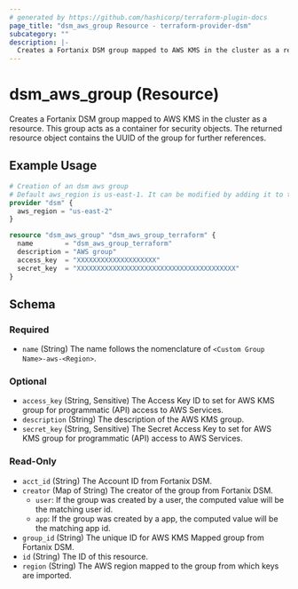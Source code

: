 ```yaml
---
# generated by https://github.com/hashicorp/terraform-plugin-docs
page_title: "dsm_aws_group Resource - terraform-provider-dsm"
subcategory: ""
description: |-
  Creates a Fortanix DSM group mapped to AWS KMS in the cluster as a resource. This group acts as a container for security objects. The returned resource object contains the UUID of the group for further references.
---
```


# dsm_aws_group (Resource)

Creates a Fortanix DSM group mapped to AWS KMS in the cluster as a resource. This group acts as a container for security objects. The returned resource object contains the UUID of the group for further references.

## Example Usage

```terraform
# Creation of an dsm aws group
# Default aws_region is us-east-1. It can be modified by adding it to the provider.
provider "dsm" {
  aws_region = "us-east-2"
}

resource "dsm_aws_group" "dsm_aws_group_terraform" {
  name        = "dsm_aws_group_terraform"
  description = "AWS group"
  access_key  = "XXXXXXXXXXXXXXXXXXXX"
  secret_key  = "XXXXXXXXXXXXXXXXXXXXXXXXXXXXXXXXXXXXXXXX"
}
```

<!-- schema generated by tfplugindocs -->
## Schema

### Required

- `name` (String) The name follows the nomenclature of `<Custom Group Name>-aws-<Region>`.

### Optional

- `access_key` (String, Sensitive) The Access Key ID to set for AWS KMS group for programmatic (API) access to AWS Services.
- `description` (String) The description of the AWS KMS group.
- `secret_key` (String, Sensitive) The Secret Access Key to set for AWS KMS group for programmatic (API) access to AWS Services.

### Read-Only

- `acct_id` (String) The Account ID from Fortanix DSM.
- `creator` (Map of String) The creator of the group from Fortanix DSM.
   * `user`: If the group was created by a user, the computed value will be the matching user id.
   * `app`: If the group was created by a app, the computed value will be the matching app id.
- `group_id` (String) The unique ID for AWS KMS Mapped group from Fortanix DSM.
- `id` (String) The ID of this resource.
- `region` (String) The AWS region mapped to the group from which keys are imported.

